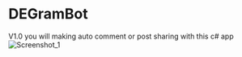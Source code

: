# DEGramBot
V1.0 you will making auto comment or post sharing with this c# app
![Screenshot_1](https://github.com/redlife21/DEGramBot/assets/94312056/e4ca76ce-3d53-4db7-9390-ab9a62548acd)
